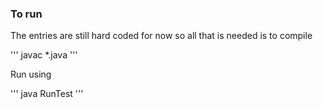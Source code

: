 ### To run

The entries are still hard coded for now so all that is needed is to compile

''' 
    javac *.java
'''

Run using 

'''
    java RunTest
'''

